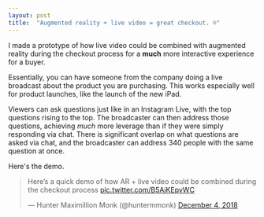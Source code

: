 ```yaml
---
layout: post
title:  "Augmented reality + live video = great checkout. ☺️"
---
```


I made a prototype of how live video could be combined with augmented reality during the checkout process for a **much** more interactive experience for a buyer.

Essentially, you can have someone from the company doing a live broadcast about the product you are purchasing. This works especially well for product launches, like the launch of the new iPad.

Viewers can ask questions just like in an Instagram Live, with the top questions rising to the top. The broadcaster can then address those questions, achieving *much* more leverage than if they were simply responding via chat. There is significant overlap on what questions are asked via chat, and the broadcaster can address 340 people with the same question at once.

Here's the demo.

<blockquote class="twitter-tweet"><p lang="en" dir="ltr">Here’s a quick demo of how AR + live video could be combined during the checkout process <a href="https://t.co/B5AjKEpvWC">pic.twitter.com/B5AjKEpvWC</a></p>&mdash; Hunter Maximillion Monk (@huntermmonk) <a href="https://twitter.com/huntermmonk/status/1069840571768979457?ref_src=twsrc%5Etfw">December 4, 2018</a></blockquote> <script async src="https://platform.twitter.com/widgets.js" charset="utf-8"></script>